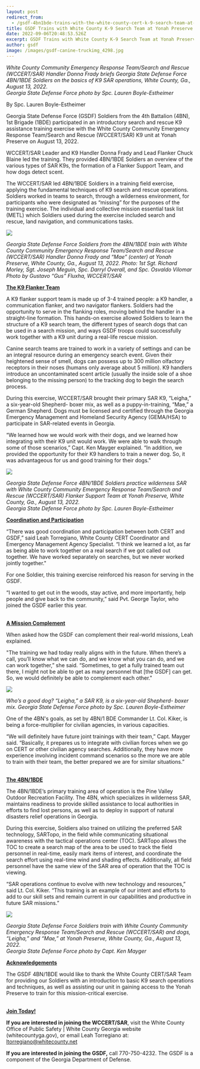```yaml
---
layout: post
redirect_from:
  - /gsdf-4bn1bde-trains-with-the-white-county-cert-k-9-search-team-at-yonah-preserve
title: GSDF Trains with White County K-9 Search Team at Yonah Preserve
date: 2022-09-06T20:48:53.526Z
excerpt: GSDF Trains with White County K-9 Search Team at Yonah Preserve
author: gsdf
image: /images/gsdf-canine-truckimg_4298.jpg
---
```

*White County Community Emergency Response Team/Search and Rescue (WCCERT/SAR) Handler Donna Frady briefs Georgia State Defense Force 4BN/1BDE Soldiers on the basics of K9 SAR operations, White County, Ga., August 13, 2022.<br /> Georgia State Defense Force photo by Spc. Lauren Boyle-Estheimer*

By Spc. Lauren Boyle-Estheimer

Georgia State Defense Force (GSDF) Soldiers from the 4th Battalion (4BN), 1st Brigade (1BDE) participated in an introductory search and rescue K9 assistance training exercise with the White County Community Emergency Response Team/Search and Rescue (WCCERT/SAR) K9 unit at Yonah Preserve on August 13, 2022.

WCCERT/SAR Leader and K9 Handler Donna Frady and Lead Flanker Chuck Blaine led the training. They provided 4BN/1BDE Soldiers an overview of the various types of SAR K9s, the formation of a Flanker Support Team, and how dogs detect scent.

The WCCERT/SAR led 4BN/1BDE Soldiers in a training field exercise, applying the fundamental techniques of K9 search and rescue operations. Soldiers worked in teams to search, through a wilderness environment, for participants who were designated as “missing” for the purposes of the training exercise. The individual and collective mission essential task list (METL) which Soldiers used during the exercise included search and rescue, land navigation, and communications tasks.

![](/images/img_1992.jpg)

*Georgia State Defense Force Soldiers from the 4BN/1BDE train with White County Community Emergency Response Team/Search and Rescue (WCCERT/SAR) Handler Donna Frady and “Mae” (center) at Yonah Preserve, White County, Ga., August 13, 2022. Photo: 1st Sgt. Richard Morley, Sgt. Joseph Meguin, Spc. Darryl Overall, and Spc. Osvaldo Vilomar<br /> Photo by Gustavo “Gus” Fluxha, WCCERT/SAR*

<span style="text-decoration: underline;"><strong>The K9 Flanker Team</strong></span>

A K9 flanker support team is made up of 3-4 trained people: a K9 handler, a communication flanker, and two navigator flankers. Soldiers had the opportunity to serve in the flanking roles, moving behind the handler in a straight-line formation. This hands-on exercise allowed Soldiers to learn the structure of a K9 search team, the different types of search dogs that can be used in a search mission, and ways GSDF troops could successfully work together with a K9 unit during a real-life rescue mission.

Canine search teams are trained to work in a variety of settings and can be an integral resource during an emergency search event. Given their heightened sense of smell, dogs can possess up to 300 million olfactory receptors in their noses (humans only average about 5 million). K9 handlers introduce an uncontaminated scent article (usually the inside sole of a shoe belonging to the missing person) to the tracking dog to begin the search process.

During this exercise, WCCERT/SAR brought their primary SAR K9, “Leigha,” a six-year-old Shepherd- boxer mix, as well as a puppy-in-training, “Mae,” a German Shepherd. Dogs must be licensed and certified through the Georgia Emergency Management and Homeland Security Agency (GEMA/HSA) to participate in SAR-related events in Georgia.

“We learned how we would work with their dogs, and we learned how integrating with their K9 unit would work. We were able to walk through some of those scenarios,” Capt. Ken Mayger explained. “In addition, we provided the opportunity for their K9 handlers to train a newer dog. So, it was advantageous for us and good training for their dogs."

![](/images/img_4369.jpg)

*Georgia State Defense Force 4BN/1BDE Soldiers practice wilderness SAR with White County Community Emergency Response Team/Search and Rescue (WCCERT/SAR) Flanker Support Team at Yonah Preserve, White County, Ga., August 13, 2022.<br /> Georgia State Defense Force photo by Spc. Lauren Boyle-Estheimer*

<span style="text-decoration: underline;"><b>Coordination and Participation</b></span>

“There was good coordination and participation between both CERT and GSDF,” said Leah Torregiano, White County CERT Coordinator and Emergency Management Agency Specialist. “I think we learned a lot, as far as being able to work together on a real search if we got called out together. We have worked separately on searches, but we never worked jointly together."

For one Soldier, this training exercise reinforced his reason for serving in the GSDF.

“I wanted to get out in the woods, stay active, and more importantly, help people and give back to the community,” said Pvt. George Taylor, who joined the GSDF earlier this year.

<span style="text-decoration: underline;"><strong><br />
A Mission Complement</strong></span>

When asked how the GSDF can complement their real-world missions, Leah explained.

"The training we had today really aligns with in the future. When there’s a call, you’ll know what we can do, and we know what you can do, and we can work together,” she said. “Sometimes, to get a fully trained team out there, I might not be able to get as many personnel that \[the GSDF] can get. So, we would definitely be able to complement each other."

![](/images/img_4399.jpg)

*Who’s a good dog? “Leigha,” a SAR K9, is a six-year-old Shepherd- boxer mix. Georgia State Defense Force photo by Spc. Lauren Boyle-Estheimer*

One of the 4BN's goals, as set by 4BN/1 BDE Commander Lt. Col. Kiker, is being a force-multiplier for civilian agencies, in various capacities.

“We will definitely have future joint trainings with their team,” Capt. Mayger said. “Basically, it prepares us to integrate with civilian forces when we go on CERT or other civilian agency searches. Additionally, they have more experience involving incident command scenarios so the more we are able to train with their team, the better prepared we are for similar situations.”

<span style="text-decoration: underline;"><strong><br />
The 4BN/1BDE</strong></span>

The 4BN/1BDE’s primary training area of operation is the Pine Valley Outdoor Recreation Facility. The 4BN, which specializes in wilderness SAR, maintains readiness to provide skilled assistance to local authorities in efforts to find lost persons, as well as to deploy in support of natural disasters relief operations in Georgia.

During this exercise, Soldiers also trained on utilizing the preferred SAR technology, SARTopo, in the field while communicating situational awareness with the tactical operations center (TOC). SARTopo allows the TOC to create a search map of the area to be used to track the field personnel in real-time, easily mark items of interest, and coordinate the search effort using real-time wind and shading effects. Additionally, all field personnel have the same view of the SAR area of operation that the TOC is viewing.

“SAR operations continue to evolve with new technology and resources,” said Lt. Col. Kiker. “This training is an example of our intent and efforts to add to our skill sets and remain current in our capabilities and productive in future SAR missions.”

![](/images/img_2683v2.jpg)

*Georgia State Defense Force Soldiers train with White County Community Emergency Response Team/Search and Rescue (WCCERT/SAR) and dogs, “Leigha,” and “Mae,” at Yonah Preserve, White County, Ga., August 13, 2022.<br /> Georgia State Defense Force photo by Capt. Ken Mayger*

<strong><span style="text-decoration: underline;">Acknowledgements</span></strong>

The GSDF 4BN/1BDE would like to thank the White County CERT/SAR Team for providing our Soldiers with an introduction to basic K9 search operations and techniques, as well as assisting our unit in gaining access to the Yonah Preserve to train for this mission-critical exercise.

<span style="text-decoration: underline;"><strong><br />
Join Today!</strong></span>

<strong>If you are interested in joining the WCCERT/SAR</strong>, visit the White County Office of Public Safety | White County Georgia website (whitecountyga.gov), or email Leah Torregiano at: ltorregiano@whitecounty.net

<strong>If you are interested in joining the GSDF,</strong> call 770-750-4232. The GSDF is a component of the Georgia Department of Defense.
